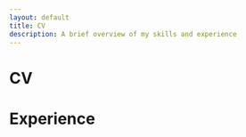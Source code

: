 ```yaml
---
layout: default
title: CV
description: A brief overview of my skills and experience
---
```

# CV
# Experience